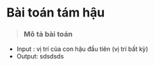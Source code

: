 # Bài toán tám hậu

> ### Mô tả bài toán

* Input : vị trí của con hậu đầu tiên (vị trí bất kỳ)
* Output:
  sdsdsds
